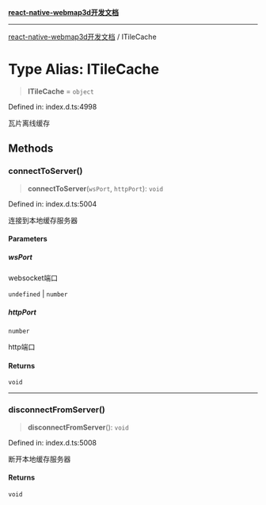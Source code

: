 [**react-native-webmap3d开发文档**](../README.md)

***

[react-native-webmap3d开发文档](../globals.md) / ITileCache

# Type Alias: ITileCache

> **ITileCache** = `object`

Defined in: index.d.ts:4998

瓦片离线缓存

## Methods

### connectToServer()

> **connectToServer**(`wsPort`, `httpPort`): `void`

Defined in: index.d.ts:5004

连接到本地缓存服务器

#### Parameters

##### wsPort

websocket端口

`undefined` | `number`

##### httpPort

`number`

http端口

#### Returns

`void`

***

### disconnectFromServer()

> **disconnectFromServer**(): `void`

Defined in: index.d.ts:5008

断开本地缓存服务器

#### Returns

`void`
